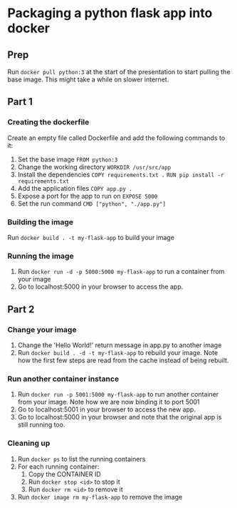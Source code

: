 # Packaging a python flask app into docker

## Prep
Run `docker pull python:3` at the start of the presentation to start pulling the base image. This might take a while on slower internet. 

## Part 1
### Creating the dockerfile
Create an empty file called Dockerfile and add the following commands to it:

1. Set the base image 
    `FROM python:3`
2. Change the working directory
    `WORKDIR /usr/src/app`
3. Install the dependencies
    `COPY requirements.txt .`
    `RUN pip install -r requirements.txt`
4. Add the application files
    `COPY app.py .`
5. Expose a port for the app to run on
    `EXPOSE 5000`
6. Set the run command
    `CMD ["python", "./app.py"]`

### Building the image
Run `docker build . -t my-flask-app` to build your image

### Running the image 
1. Run `docker run -d -p 5000:5000 my-flask-app` to run a container from your image
2. Go to localhost:5000 in your browser to access the app. 

## Part 2

### Change your image
1. Change the 'Hello World!' return message in app.py to another image
2. Run `docker build . -d -t my-flask-app` to rebuild your image. Note how the first few steps are read from the cache instead of being rebuilt. 

### Run another container instance 
1. Run `docker run -p 5001:5000 my-flask-app` to run another container from your image. Note how we are now binding it to port 5001
2. Go to localhost:5001 in your browser to access the new app. 
2. Go to localhost:5000 in your browser and note that the original app is still running too. 

### Cleaning up
1. Run `docker ps` to list the running containers
2. For each running container:
    1. Copy the CONTAINER ID
    2. Run `docker stop <id>` to stop it
    3. Run `docker rm <id>` to remove it
3. Run `docker image rm my-flask-app` to remove the image
